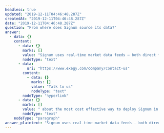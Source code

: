 ```yaml
---
headless: true
updated: "2019-12-11T04:46:48.287Z"
createdAt: "2019-12-11T04:46:48.287Z"
date: "2019-12-11T04:46:48.287Z"
question: "From where does Signum source its data?"
answer:
  - data: {}
    content:
      - data: {}
        marks: []
        value: "Signum uses real-time market data feeds – both direct feeds from trading venues (exchanges) as well as consolidated tape feeds (e.g. the Securities Information Processor). By deploying a Signum-enabled appliance into your trading infrastructure, you profoundly enrich the real-time market data that you use today. "
        nodeType: "text"
      - data:
          uri: "https://www.exegy.com/company/contact-us"
        content:
          - data: {}
            marks: []
            value: "Talk to us"
            nodeType: "text"
        nodeType: "hyperlink"
      - data: {}
        marks: []
        value: " about the most cost effective way to deploy Signum in your current front office trading infrastructure."
        nodeType: "text"
    nodeType: "paragraph"
answer_plaintext: "Signum uses real-time market data feeds – both direct feeds from trading venues (exchanges) as well as consolidated tape feeds (e.g. the Securities Information Processor). By deploying a Signum-enabled appliance into your trading infrastructure, you profoundly enrich the real-time market data that you use today. Talk to us about the most cost effective way to deploy Signum in your current front office trading infrastructure."
---
```

